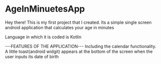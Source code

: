 # AgeInMinuetesApp
Hey there! This is my first project that I created. Its a simple single screen android application that calculates your age in minutes

Language in which it is coded is Kotlin 

---FEATURES OF THE APPLICATION---
Including the calendar functionality.
A little toast(android widgit) appears at the bottom of the screen when the user inputs its date of birth
